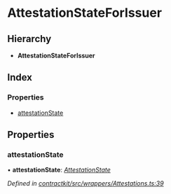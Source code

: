 # AttestationStateForIssuer

## Hierarchy

* **AttestationStateForIssuer**

## Index

### Properties

* [attestationState](_wrappers_attestations_.attestationstateforissuer.md#attestationstate)

## Properties

### attestationState

• **attestationState**: [_AttestationState_](../enums/_wrappers_attestations_.attestationstate.md)

_Defined in_ [_contractkit/src/wrappers/Attestations.ts:39_](https://github.com/celo-org/celo-monorepo/blob/master/packages/sdk/contractkit/src/wrappers/Attestations.ts#L39)

